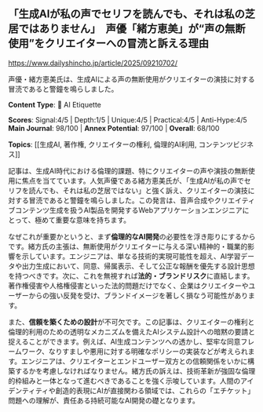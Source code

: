 ## 「生成AIが私の声でセリフを読んでも、それは私の芝居ではありません」　声優「緒方恵美」が“声の無断使用”をクリエイターへの冒涜と訴える理由

https://www.dailyshincho.jp/article/2025/09210702/

声優・緒方恵美氏は、生成AIによる声の無断使用がクリエイターの演技に対する冒涜であると警鐘を鳴らしました。

**Content Type**: 🤝 AI Etiquette

**Scores**: Signal:4/5 | Depth:1/5 | Unique:4/5 | Practical:4/5 | Anti-Hype:4/5
**Main Journal**: 98/100 | **Annex Potential**: 97/100 | **Overall**: 68/100

**Topics**: [[生成AI, 著作権, クリエイターの権利, 倫理的AI利用, コンテンツビジネス]]

記事は、生成AI時代における倫理的課題、特にクリエイターの声や演技の無断使用に焦点を当てています。人気声優である緒方恵美氏が、「生成AIが私の声でセリフを読んでも、それは私の芝居ではない」と強く訴え、クリエイターの演技に対する冒涜であると警鐘を鳴らしました。この発言は、音声合成やクリエイティブコンテンツ生成を扱うAI製品を開発するWebアプリケーションエンジニアにとって、極めて重要な意味を持ちます。

なぜこれが重要かというと、まず**倫理的なAI開発**の必要性を浮き彫りにするからです。緒方氏の主張は、無断使用がクリエイターに与える深い精神的・職業的影響を示しています。エンジニアは、単なる技術的実現可能性を超え、AI学習データや出力生成において、同意、帰属表示、そして公正な報酬を優先する設計思想を持つべきです。次に、これを無視すれば**法的・ブランドリスク**に直結します。著作権侵害や人格権侵害といった法的問題だけでなく、企業はクリエイターやユーザーからの強い反発を受け、ブランドイメージを著しく損なう可能性があります。

また、**信頼を築くための設計**が不可欠です。この記事は、クリエイターの権利と倫理的利用のための透明なメカニズムを備えたAIシステム設計への暗黙の要請と捉えることができます。例えば、AI生成コンテンツへの透かし、堅牢な同意フレームワーク、なりすましや悪用に対する明確なポリシーの実装などが考えられます。エンジニアは、クリエイターとエンドユーザー双方との信頼関係をいかに構築するかを考慮しなければなりません。緒方氏の訴えは、技術革新が強固な倫理的枠組みと一体となって進むべきであることを強く示唆しています。人間のアイデンティティや創造的表現にAIが直接関わる領域では、これらの「エチケット」問題への理解が、責任ある持続可能なAI開発の礎となります。